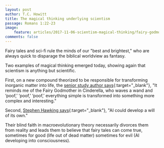 ```yaml
---
layout: post
author: T.C. Howitt
title: The magical thinking underlying scientism
passage: Romans 1:22-23
image:
    feature: articles/2017-11-06-scientism-magical-thinking/fairy-godmother.png
comments: false
---
```


Fairy tales and sci-fi rule the minds of our "best and brightest," who are always quick to disparage the biblical worldview as fantasy.

Two examples of magical thinking emerged today, showing again that scientism is anything but scientific.

First, on a new compound theorized to be responsible for transforming inorganic matter into life, the [senior study author says](https://futurism.com/scientists-may-have-found-the-chemical-compound-that-started-life/){:target="_blank"}, "It reminds me of the Fairy Godmother in Cinderella, who waves a wand and ‘poof,’ ‘poof,’ ‘poof,’ everything simple is transformed into something more complex and interesting."

Second, [Stephen Hawking says](https://www.forbes.com/sites/johnkoetsier/2017/11/06/stephen-hawking-issues-stern-warning-on-ai-could-be-worst-thing-for-humanity/#24aee153a7c0){:target="_blank"}, "AI could develop a will of its own."

Their blind faith in macroevolutionary theory necessarily divorces them from reality and leads them to believe that fairy tales can come true, sometimes for good (life out of dead matter) sometimes for evil (AI developing into consciousness).
